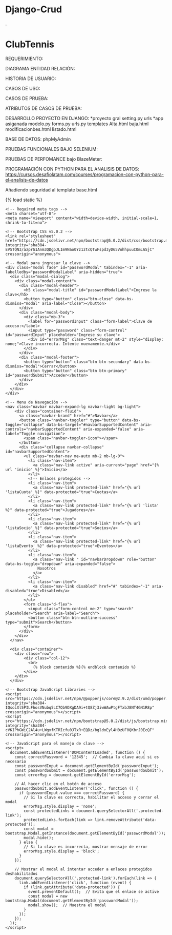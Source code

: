 # Django-Crud
.
# ClubTennis
REQUERIMIENTO:



DIAGRAMA ENTIDAD RELACIÓN:


HISTORIA DE USUARIO:


CASOS DE USO:


CASOS DE PRUEBA:


ATRIBUTOS DE CASOS DE PRUEBA:


DESARROLLO PROYECTO EN DJANGO:
*proyecto gral
setting.py
urls
*app asiganada
modelo.py
forms.py
urls.py
templates
Alta.html
baja.html
modificacionbes.html
listado.html


BASE DE DATOS:
phpMyAdmin


PRUEBAS FUNCIONALES BAJO SELENIUM:

PRUEBAS DE PERFOMANCE bajo BlazeMeter:


PROGRAMACIÓN CON PYTHON PARA EL ANALISIS DE DATOS: https://cursos.desafiolatam.com/courses/programacion-con-python-para-el-analisis-de-datos



Añadiendo seguridad al template base.html

{% load static %}
<!Doctype html>
<html lang="en">
  <head>
    <title>{% block titulo %}{% endblock titulo %}</title>
    
    <!-- Required meta tags -->
    <meta charset="utf-8">
    <meta name="viewport" content="width=device-width, initial-scale=1, shrink-to-fit=no">

    <!-- Bootstrap CSS v5.0.2 -->
    <link rel="stylesheet" href="https://cdn.jsdelivr.net/npm/bootstrap@5.0.2/dist/css/bootstrap.min.css"  integrity="sha384-EVSTQN3/azprG1Anm3QDgpJLIm9Nao0Yz1ztcQTwFspd3yD65VohhpuuCOmLASjC" crossorigin="anonymous">

  </head>
  <body class="bg-success p-2 text-white">
    
    <!-- Modal para ingresar la clave -->
    <div class="modal fade" id="passwordModal" tabindex="-1" aria-labelledby="passwordModalLabel" aria-hidden="true">
      <div class="modal-dialog">
        <div class="modal-content">
          <div class="modal-header">
            <h5 class="modal-title" id="passwordModalLabel">Ingrese la clave</h5>
            <button type="button" class="btn-close" data-bs-dismiss="modal" aria-label="Close"></button>
          </div>
          <div class="modal-body">
            <div class="mb-3">
              <label for="passwordInput" class="form-label">Clave de acceso:</label>
              <input type="password" class="form-control" id="passwordInput" placeholder="Ingrese su clave">
              <div id="errorMsg" class="text-danger mt-2" style="display: none;">Clave incorrecta. Intente nuevamente.</div>
            </div>
          </div>
          <div class="modal-footer">
            <button type="button" class="btn btn-secondary" data-bs-dismiss="modal">Cerrar</button>
            <button type="button" class="btn btn-primary" id="passwordSubmit">Acceder</button>
          </div>
        </div>
      </div>
    </div>

    <!-- Menu de Navegación -->
    <nav class="navbar navbar-expand-lg navbar-light bg-light">
        <div class="container-fluid">
          <a class="navbar-brand" href="#">Navbar</a>
          <button class="navbar-toggler" type="button" data-bs-toggle="collapse" data-bs-target="#navbarSupportedContent" aria-controls="navbarSupportedContent" aria-expanded="false" aria-label="Toggle navigation">
            <span class="navbar-toggler-icon"></span>
          </button>
          <div class="collapse navbar-collapse" id="navbarSupportedContent">
            <ul class="navbar-nav me-auto mb-2 mb-lg-0">
              <li class="nav-item">
                <a class="nav-link active" aria-current="page" href="{% url 'inicio' %}">Inicio</a>
              </li>
              <!-- Enlaces protegidos -->
              <li class="nav-item">
                <a class="nav-link protected-link" href="{% url 'listaCuota' %}" data-protected="true">Cuotas</a>
              </li>
              <li class="nav-item">
                <a class="nav-link protected-link" href="{% url 'lista' %}" data-protected="true">Jugadores</a>
              </li>
              <li class="nav-item">
                <a class="nav-link protected-link" href="{% url 'listaSocio' %}" data-protected="true">Socios</a>
              </li>
              <li class="nav-item">
                <a class="nav-link protected-link" href="{% url 'listaEvento' %}" data-protected="true">Eventos</a>
              </li>
              <li class="nav-item">
                <a class="nav-link " id="navbarDropdown" role="button" data-bs-toggle="dropdown" aria-expanded="false">
                  Nosotros
                </a>
              </li>
              <li class="nav-item">
                <a class="nav-link disabled" href="#" tabindex="-1" aria-disabled="true">Disabled</a>
              </li>
            </ul>
            <form class="d-flex">
              <input class="form-control me-2" type="search" placeholder="Search" aria-label="Search">
              <button class="btn btn-outline-success" type="submit">Search</button>
            </form>
          </div>
        </div>
      </nav>

      <div class="container">
        <div class="row">
            <div class="col-12">
              <br>
                {% block contenido %}{% endblock contenido %}
            </div>
        </div>
      </div>

    <!-- Bootstrap JavaScript Libraries -->
    <script src="https://cdn.jsdelivr.net/npm/@popperjs/core@2.9.2/dist/umd/popper.min.js" integrity="sha384-IQsoLXl5PILFhosVNubq5LC7Qb9DXgDA9i+tQ8Zj3iwWAwPtgFTxbJ8NT4GN1R8p" crossorigin="anonymous"></script>
    <script src="https://cdn.jsdelivr.net/npm/bootstrap@5.0.2/dist/js/bootstrap.min.js" integrity="sha384-cVKIPhGWiC2Al4u+LWgxfKTRIcfu0JTxR+EQDz/bgldoEyl4H0zUF0QKbrJ0EcQF" crossorigin="anonymous"></script>

    <!-- JavaScript para el manejo de clave -->
    <script>
      document.addEventListener('DOMContentLoaded', function () {
        const correctPassword = '12345';  // Cambia la clave aquí si es necesario
        const passwordInput = document.getElementById('passwordInput');
        const passwordSubmit = document.getElementById('passwordSubmit');
        const errorMsg = document.getElementById('errorMsg');
        
        // Al hacer clic en el botón de acceso
        passwordSubmit.addEventListener('click', function () {
          if (passwordInput.value === correctPassword) {
            // Si la clave es correcta, habilitar el acceso y cerrar el modal
            errorMsg.style.display = 'none';
            const protectedLinks = document.querySelectorAll('.protected-link');
            protectedLinks.forEach(link => link.removeAttribute('data-protected'));
            const modal = bootstrap.Modal.getInstance(document.getElementById('passwordModal'));
            modal.hide();
          } else {
            // Si la clave es incorrecta, mostrar mensaje de error
            errorMsg.style.display = 'block';
          }
        });

        // Mostrar el modal al intentar acceder a enlaces protegidos deshabilitados
        document.querySelectorAll('.protected-link').forEach(link => {
          link.addEventListener('click', function (event) {
            if (link.getAttribute('data-protected')) {
              event.preventDefault();  // Evita que el enlace se active
              const modal = new bootstrap.Modal(document.getElementById('passwordModal'));
              modal.show();  // Muestra el modal
            }
          });
        });
      });
    </script>
  </body>
</html>



